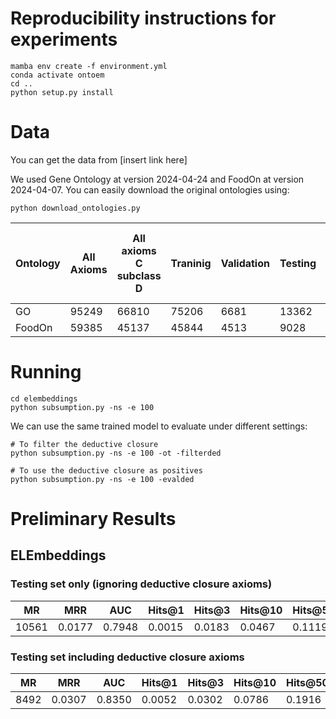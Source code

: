 # Reproducibility instructions for experiments

```
mamba env create -f environment.yml
conda activate ontoem
cd ..
python setup.py install
```


# Data

You can get the data from [insert link here]

We used Gene Ontology at version 2024-04-24 and FoodOn at version 2024-04-07. You can easily download the original ontologies using:
```
python download_ontologies.py
```

| Ontology | All Axioms | All axioms C subclass D | Traninig | Validation | Testing | Training Deductive Closure | Traning Deductive Closure with no Top as superclass |
|----------|------------|-------------------------|----------|------------|---------|----------------------------|-----------------------------------------------------|
| GO       | 95249      | 66810                   | 75206    | 6681       | 13362   | 314557                     | 216319                                              |
| FoodOn   | 59385      | 45137                   | 45844    | 4513       | 9028    | 194031                     | 126348                                              |



# Running

```
cd elembeddings
python subsumption.py -ns -e 100
```

We can use the same trained model to evaluate under different settings:


```
# To filter the deductive closure
python subsumption.py -ns -e 100 -ot -filterded
```


```
# To use the deductive closure as positives
python subsumption.py -ns -e 100 -evalded
```



# Preliminary Results


## ELEmbeddings

### Testing set only (ignoring deductive closure axioms)


| MR    | MRR    | AUC    | Hits@1 | Hits@3 | Hits@10 | Hits@50 | Hits@100 |
|-------|--------|--------|--------|--------|---------|---------|----------|
| 10561 | 0.0177 | 0.7948 | 0.0015 | 0.0183 | 0.0467  | 0.1119  | 0.1525   |


### Testing set including deductive closure axioms

| MR   | MRR    | AUC    | Hits@1 | Hits@3 | Hits@10 | Hits@50 | Hits@100 |
|------|--------|--------|--------|--------|---------|---------|----------|
| 8492 | 0.0307 | 0.8350 | 0.0052 | 0.0302 | 0.0786  | 0.1916  | 0.2550   |



